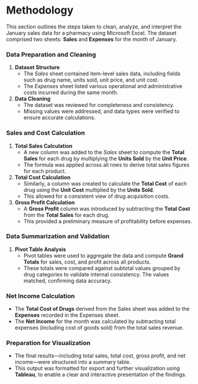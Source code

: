 # Methodology

This section outlines the steps taken to clean, analyze, and interpret the January sales data for a pharmacy using Microsoft Excel. The dataset comprised two sheets: **Sales** and **Expenses** for the month of January.

### **Data Preparation and Cleaning**

1. **Dataset Structure**
    - The *Sales* sheet contained item-level sales data, including fields such as drug name, units sold, unit price, and unit cost.
    - The *Expenses* sheet listed various operational and administrative costs incurred during the same month.
2. **Data Cleaning**
    - The dataset was reviewed for completeness and consistency.
    - Missing values were addressed, and data types were verified to ensure accurate calculations.

### **Sales and Cost Calculation**

1. **Total Sales Calculation**
    - A new column was added to the *Sales* sheet to compute the **Total Sales** for each drug by multiplying the **Units Sold** by the **Unit Price**.
    - The formula was applied across all rows to derive total sales figures for each product.
2. **Total Cost Calculation**
    - Similarly, a column was created to calculate the **Total Cost** of each drug using the **Unit Cost** multiplied by the **Units Sold**.
    - This allowed for a consistent view of drug acquisition costs.
3. **Gross Profit Calculation**
    - A **Gross Profit** column was introduced by subtracting the **Total Cost** from the **Total Sales** for each drug.
    - This provided a preliminary measure of profitability before expenses.

### **Data Summarization and Validation**

1. **Pivot Table Analysis**
    - Pivot tables were used to aggregate the data and compute **Grand Totals** for sales, cost, and profit across all products.
    - These totals were compared against subtotal values grouped by drug categories to validate internal consistency. The values matched, confirming data accuracy.

### **Net Income Calculation**

- The **Total Cost of Drugs** derived from the Sales sheet was added to the **Expenses** recorded in the Expenses sheet.
- The **Net Income** for the month was calculated by subtracting total expenses (including cost of goods sold) from the total sales revenue.

### **Preparation for Visualization**

- The final results—including total sales, total cost, gross profit, and net income—were structured into a summary table.
- This output was formatted for export and further visualization using **Tableau**, to enable a clear and interactive presentation of the findings.